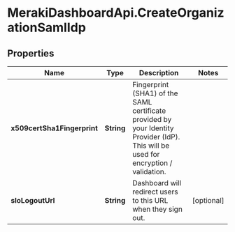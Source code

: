 # MerakiDashboardApi.CreateOrganizationSamlIdp

## Properties
Name | Type | Description | Notes
------------ | ------------- | ------------- | -------------
**x509certSha1Fingerprint** | **String** | Fingerprint (SHA1) of the SAML certificate provided by your Identity Provider (IdP). This will be used for encryption / validation. | 
**sloLogoutUrl** | **String** | Dashboard will redirect users to this URL when they sign out. | [optional] 



